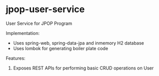# jpop-user-service
User Service for JPOP Program

Implementation:
- Uses spring-web, spring-data-jpa and inmemory H2 database
- Uses lombok for generating boiler plate code

Features:
1. Exposes REST APIs for performing basic CRUD operations on User
